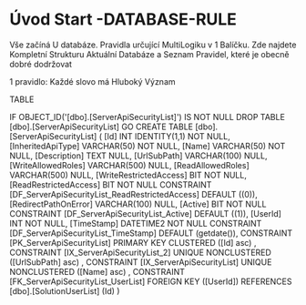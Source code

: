 ﻿# Úvod   Start -DATABASE-RULE  

Vše začíná U databáze. 
Pravidla určující MultiLogiku v 1 Balíčku.
Zde najdete Kompletní Strukturu Aktuální Databáze
a Seznam Pravidel, které je obecně dobré dodržovat

1 pravidlo: Každé slovo má Hluboký Význam

TABLE


 IF OBJECT_ID('[dbo].[ServerApiSecurityList]') IS NOT NULL 
 DROP TABLE [dbo].[ServerApiSecurityList] 
 GO
 CREATE TABLE [dbo].[ServerApiSecurityList] ( 
 [Id]                     INT              IDENTITY(1,1)          NOT NULL,
 [InheritedApiType]       VARCHAR(50)                             NOT NULL,
 [Name]                   VARCHAR(50)                             NOT NULL,
 [Description]            TEXT                                        NULL,
 [UrlSubPath]             VARCHAR(100)                                NULL,
 [WriteAllowedRoles]      VARCHAR(500)                                NULL,
 [ReadAllowedRoles]       VARCHAR(500)                                NULL,
 [WriteRestrictedAccess]  BIT                                     NOT NULL,
 [ReadRestrictedAccess]   BIT                                     NOT NULL  CONSTRAINT [DF_ServerApiSecurityList_ReadRestrictedAccess] DEFAULT ((0)),
 [RedirectPathOnError]    VARCHAR(100)                                NULL,
 [Active]                 BIT                                     NOT NULL  CONSTRAINT [DF_ServerApiSecurityList_Active] DEFAULT ((1)),
 [UserId]                 INT                                     NOT NULL,
 [TimeStamp]              DATETIME2                               NOT NULL  CONSTRAINT [DF_ServerApiSecurityList_TimeStamp] DEFAULT (getdate()),
 CONSTRAINT   [PK_ServerApiSecurityList]  PRIMARY KEY CLUSTERED    ([Id] asc) ,
 CONSTRAINT   [IX_ServerApiSecurityList_2]  UNIQUE      NONCLUSTERED ([UrlSubPath] asc) ,
 CONSTRAINT   [IX_ServerApiSecurityList]  UNIQUE      NONCLUSTERED ([Name] asc) ,
 CONSTRAINT [FK_ServerApiSecurityList_UserList] FOREIGN KEY ([UserId]) REFERENCES [dbo].[SolutionUserList] (Id) )
 
 